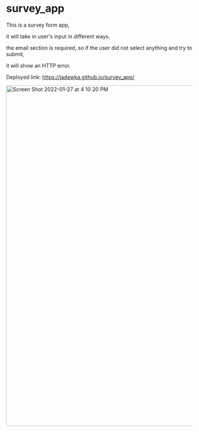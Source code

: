 # survey_app

This is a survey form app,

it will take in user's input in different ways.

the email section is required, so if the user did not select anything and try to submit,

it will show an HTTP error.

Deployed link: https://jadewka.github.io/survey_app/

<img width="921" alt="Screen Shot 2022-01-27 at 4 10 20 PM" src="https://user-images.githubusercontent.com/78435515/151444230-104438bc-2a32-454c-9033-f72c6ce0110e.png">
